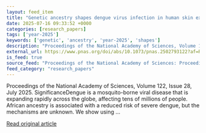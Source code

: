 ```yaml
---
layout: feed_item
title: "Genetic ancestry shapes dengue virus infection in human skin explants"
date: 2025-07-16 09:33:52 +0000
categories: [research_papers]
tags: ['year-2025']
keywords: ['genetic', 'ancestry', 'year-2025', 'shapes']
description: "Proceedings of the National Academy of Sciences, Volume 122, Issue 28, July 2025"
external_url: https://www.pnas.org/doi/abs/10.1073/pnas.2502793122?af=R
is_feed: true
source_feed: "Proceedings of the National Academy of Sciences: Proceedings of the National Academy of Sciences: Table of Contents"
feed_category: "research_papers"
---
```


Proceedings of the National Academy of Sciences, Volume 122, Issue 28, July 2025. SignificanceDengue is a mosquito-borne viral disease that is expanding rapidly across the globe, affecting tens of millions of people. African ancestry is associated with a reduced risk of severe dengue, but the mechanisms are unknown. We show using ...

[Read original article](https://www.pnas.org/doi/abs/10.1073/pnas.2502793122?af=R)
